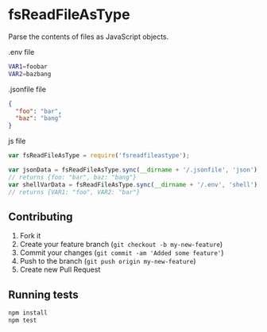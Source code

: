 fsReadFileAsType
==============

Parse the contents of files as JavaScript objects.

.env file
```sh
VAR1=foobar
VAR2=bazbang
```

.jsonfile file
```json
{
  "foo": "bar",
  "baz": "bang"
}
```

js file
```js
var fsReadFileAsType = require('fsreadfileastype');

var jsonData = fsReadFileAsType.sync(__dirname + '/.jsonfile', 'json');
// returns {foo: "bar", baz: "bang"}
var shellVarData = fsReadFileAsType.sync(__dirname + '/.env', 'shell');
// returns {VAR1: "foo", VAR2: "bar"}
```

## Contributing

1. Fork it
2. Create your feature branch (`git checkout -b my-new-feature`)
3. Commit your changes (`git commit -am 'Added some feature'`)
4. Push to the branch (`git push origin my-new-feature`)
5. Create new Pull Request

## Running tests

```bash
npm install
npm test
```
